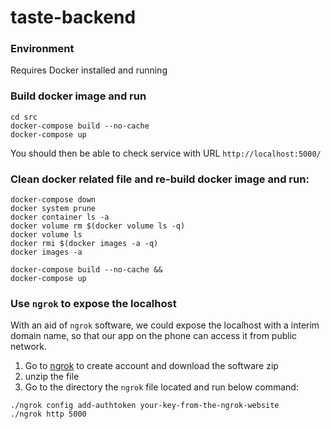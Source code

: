 # taste-backend
### Environment
Requires Docker installed and running
### Build docker image and run
```
cd src
docker-compose build --no-cache
docker-compose up
```
You should then be able to check service with URL `http://localhost:5000/`
### Clean docker related file and re-build docker image and run:
```
docker-compose down
docker system prune
docker container ls -a
docker volume rm $(docker volume ls -q)
docker volume ls
docker rmi $(docker images -a -q)
docker images -a

docker-compose build --no-cache &&
docker-compose up
```
### Use `ngrok` to expose the localhost
With an aid of `ngrok` software, we could expose the localhost with a interim domain name, so that our app on the phone can access it from public network.
1. Go to [ngrok](https://ngrok.com/) to create account and download the software zip
2. unzip the file
3. Go to the directory the `ngrok` file located and run below command:
```
./ngrok config add-authtoken your-key-from-the-ngrok-website
./ngrok http 5000
```
